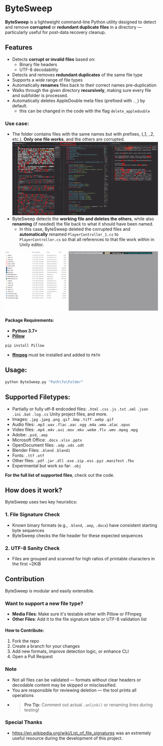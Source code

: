 # ByteSweep
**ByteSweep** is a lightweight command-line Python utility designed to detect and remove **corrupted** or **redundant duplicate files** in a directory — particularly useful for post-data recovery cleanup.

## Features
- Detects **corrupt or invalid files** based on:
  - Binary file headers
  - UTF-8 decodability
- Detects and removes **redundant duplicates** of the same file type
- Supports a *wide* range of file types
- Automatically **renames** files back to their correct names pre-duplication
- Walks through the given directory **recursively**, making sure every file and subfolder is processed.
- Automatically deletes AppleDouble meta files (prefixed with `._`) by default.
  - this can be changed in the code with the flag `delete_appledouble`
  
### Use case:
- The folder contains files with the same names but with prefixes, (_1, _2, etc.). **Only one file works**, and the others are corrupted.
![demo image showing 3 copies of corrupted files with only one having valid data](demo.png)
- ByteSweep detects the **working file and deletes the others**, while also **renaming** (if needed) the file back to what it should have been named.
  - In this case, ByteSweep deleted the corrupted files and **automatically** renamed `PlayerController_1.cs` to `PlayerController.cs` so that all references to that file work within in Unity editor.

![gif showcasing the tool](demo.gif)
#### Package Requirements:
- **Python 3.7+**
- **[Pillow](https://pypi.org/project/Pillow/)**
```bash
pip install Pillow
```
- **[ffmpeg](https://www.ffmpeg.org/download.html)** must be installed and added to `PATH`

## Usage:
```bash
python ByteSweep.py "Path\To\Folder"
```

## Supported Filetypes:
- Partially or fully utf-8 endcoded files: `.html` `.css` `.js` `.txt` `.xml` `.json` `.ini` `.bat` `.log` `.cs` Unity project files, and more.
- Images: `.jpg` `.jpeg` `.png` `.gif` `.bmp` `.tiff` `.webp` `.gif`
- Audio files:  `.mp3` `.wav` `.flac` `.aac` `.ogg` `.m4a` `.wma` `.alac` `.opus`
- Video files: `.mp4` `.m4v` `.avi` `.mov` `.mkv` `.webm` `.flv` `.wmv` `.mpeg` `.mpg`
- Adobe: `.psd`, `.aep`
- Microsoft Office: `.docx` `.xlsx` `.pptx`
- OpenDocument files: `.odp` `.ods` `.odt`
- Blender Files: `.blend` `.blend1`
- Fonts: `.ttf` `.otf`
- Other files: `.pdf` `.jar` `.dll` `.exe` `.zip` `.ess` `.pyz` `.manifest` `.fbx`
- Experimental but work so far: `.obj`

**For the full list of supported files**, check out the code.

## How does it work?
ByteSweep uses two key heuristics:
### 1. **File Signature Check**
- Known binary formats (e.g., `.blend`, `.aep`, `.docx`) have consistent starting byte sequences
- ByteSweep checks the file header for these expected sequences
### 2. **UTF-8 Sanity Check**
- Files are grouped and scanned for high ratios of printable characters in the first \~2KiB

## Contribution
ByteSweep is modular and easily extensible.

### Want to support a new file type?
- **Media Files**: Make sure it's testable either with Pillow or FFmpeg
- **Other Files**: Add it to the file signature table or UTF-8 validation list

#### How to Contribute:
1. Fork the repo
2. Create a branch for your changes
3. Add new formats, improve detection logic, or enhance CLI
4. Open a Pull Request

### Note
- Not all files can be validated — formats without clear headers or decodable content may be skipped or misclassified.
- You are responsible for reviewing deletion — the tool prints all operations
- > **Pro Tip:** Comment out actual `.unlink()` or renaming lines during testing!

### Special Thanks
- https://en.wikipedia.org/wiki/List_of_file_signatures was an extremely useful resource during the development of this project.
